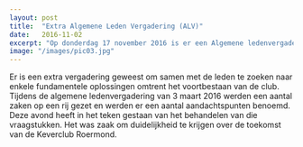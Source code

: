 ```yaml
---
layout: post
title:  "Extra Algemene Leden Vergadering (ALV)"
date:   2016-11-02
excerpt: "Op donderdag 17 november 2016 is er een Algemene ledenvergadering van de KeverClub Roermond geweest"
image: "/images/pic03.jpg"
---
```


Er is een extra vergadering geweest om samen met de leden te zoeken naar enkele fundamentele oplossingen omtrent het voortbestaan van de club. Tijdens de algemene ledenvergadering van 3 maart 2016 werden een aantal zaken op een rij gezet en werden er een aantal aandachtspunten benoemd. Deze avond heeft in het teken gestaan van het behandelen van die vraagstukken. Het was zaak om duidelijkheid te krijgen over de toekomst van de Keverclub Roermond.
